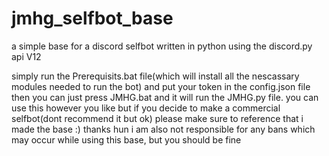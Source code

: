 # jmhg_selfbot_base
a simple base for a discord selfbot written in python using the discord.py api V12

simply run the Prerequisits.bat file(which will install all the nescassary modules needed to run the bot) and put your token in the config.json file
then you can just press JMHG.bat and it will run the JMHG.py file.
you can use this however you like but if you decide to make a commercial selfbot(dont recommend it but ok) please make sure to reference that i made the base :) thanks hun
i am also not responsible for any bans which may occur while using this base, but you should be fine
